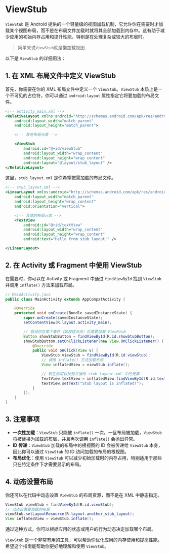 # ViewStub

`ViewStub` 是 Android 提供的一个轻量级的视图加载机制，它允许你在需要时才加载某个视图布局，而不是在布局文件加载时就将其全部加载到内存中。这有助于减少应用的初始内存占用和提升性能，特别是在处理复杂或较大的布局时。
>简单来说`ViewStub`就是懒加载视图

以下是 `ViewStub` 的详细用法：

## 1. 在 XML 布局文件中定义 ViewStub

首先，你需要在你的 XML 布局文件中定义一个 `ViewStub`。`ViewStub` 本质上是一个不可见的占位符，你可以通过 `android:layout` 属性指定它将要加载的布局文件。

```xml
<!-- activity_main.xml -->
<RelativeLayout xmlns:android="http://schemas.android.com/apk/res/android"
    android:layout_width="match_parent"
    android:layout_height="match_parent">

    <!-- 其他布局元素 -->

    <ViewStub
        android:id="@+id/viewStub"
        android:layout_width="wrap_content"
        android:layout_height="wrap_content"
        android:layout="@layout/stub_layout" />
</RelativeLayout>
```

这里，`stub_layout.xml` 是你希望按需加载的布局文件。

```xml
<!-- stub_layout.xml -->
<LinearLayout xmlns:android="http://schemas.android.com/apk/res/android"
    android:layout_width="match_parent"
    android:layout_height="wrap_content"
    android:orientation="vertical">

    <!-- 具体的布局元素 -->
    <TextView
        android:id="@+id/textView"
        android:layout_width="wrap_content"
        android:layout_height="wrap_content"
        android:text="Hello from stub layout!" />

</LinearLayout>
```

## 2. 在 Activity 或 Fragment 中使用 ViewStub

在需要时，你可以在 Activity 或 Fragment 中通过 `findViewById` 找到 `ViewStub` 并调用 `inflate()` 方法来加载布局。

```java
// MainActivity.java
public class MainActivity extends AppCompatActivity {

    @Override
    protected void onCreate(Bundle savedInstanceState) {
        super.onCreate(savedInstanceState);
        setContentView(R.layout.activity_main);

        // 假设你在某个事件（如按钮点击）后需要加载 ViewStub
        Button showStubButton = findViewById(R.id.showStubButton);
        showStubButton.setOnClickListener(new View.OnClickListener() {
            @Override
            public void onClick(View v) {
                ViewStub viewStub = findViewById(R.id.viewStub);
                // 调用 inflate() 方法加载布局
                View inflatedView = viewStub.inflate();

                // 现在你可以找到并操作 stub_layout.xml 中的元素
                TextView textView = inflatedView.findViewById(R.id.textView);
                textView.setText("Stub layout is inflated!");
            }
        });
    }
}
```

## 3. 注意事项

- **一次性加载**：`ViewStub` 只能被 `inflate()` 一次。一旦布局被加载，`ViewStub` 将被替换为加载的布局，并且再次调用 `inflate()` 会抛出异常。
- **ID 传递**：`ViewStub` 加载的布局中的根视图的 ID 会被传递给 `ViewStub` 本身，因此你可以通过 `ViewStub` 的 ID 访问加载的布局的根视图。
- **布局优化**：使用 `ViewStub` 可以减少初始加载时的内存占用，特别适用于那些只在特定条件下才需要显示的布局。

## 4. 动态设置布局

你还可以在代码中动态设置 `ViewStub` 的布局资源，而不是在 XML 中静态指定。

```java
ViewStub viewStub = findViewById(R.id.viewStub);
// 动态设置要加载的布局
viewStub.setLayoutResource(R.layout.another_stub_layout);
View inflatedView = viewStub.inflate();
```

通过这种方式，你可以根据应用的状态或用户的行为动态决定加载哪个布局。

`ViewStub` 是一个非常有用的工具，可以帮助你优化应用的内存使用和提高性能。希望这个指南能帮助你更好地理解和使用 `ViewStub`。
